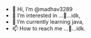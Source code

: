 - 👋 Hi, I’m @madhav3289
- 👀 I’m interested in ...🤔...idk,
- 🌱 I’m currently learning java,
- 📫 How to reach me ...🤔...idk.


<!---
madhav3289/madhav3289 is a ✨ special ✨ repository because its `README.md` (this file) appears on your GitHub profile.
You can click the Preview link to take a look at your changes.
--->
